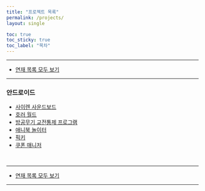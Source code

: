 ```yaml
---
title: "프로젝트 목록"
permalink: /projects/
layout: single

toc: true
toc_sticky: true
toc_label: "목차"
---
```


- - -

 - [연재 목록 모두 보기](/series)

- - -

### 안드로이드
 - [사이렌 사운드보드](/project/siren-soundboard)
 - [호러 월드](/project/horror-world)
 - [방공무기 교전통제 프로그램](/project/aa-control)
 - [애니북 놀이터](/project/edu-motion)
 - [픽키](/project/pickey)
 - [쿠폰 매니저](/project/coupon-manager)

 <br>

- - -

 - [연재 목록 모두 보기](/series)

- - -